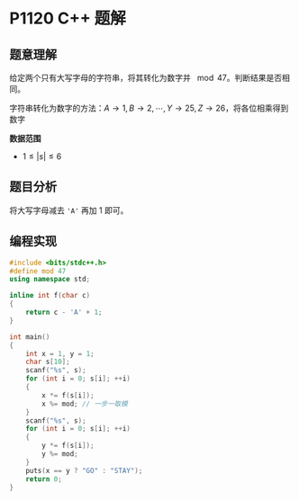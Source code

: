 # P1120 C++ 题解

## 题意理解

给定两个只有大写字母的字符串，将其转化为数字并 $\mod 47$。判断结果是否相同。

字符串转化为数字的方法：$A \rightarrow 1, B \rightarrow 2, \cdots, Y \rightarrow 25, Z \rightarrow 26$，将各位相乘得到数字

**数据范围**

- $1 \leqslant |s| \leqslant 6$

## 题目分析

将大写字母减去 `'A'` 再加 $1$ 即可。

## 编程实现

```cpp
#include <bits/stdc++.h>
#define mod 47
using namespace std;

inline int f(char c)
{
    return c - 'A' + 1;
}

int main()
{
    int x = 1, y = 1;
    char s[10];
    scanf("%s", s);
    for (int i = 0; s[i]; ++i)
    {
        x *= f(s[i]);
        x %= mod; // 一步一取模
    }
    scanf("%s", s);
    for (int i = 0; s[i]; ++i)
    {
        y *= f(s[i]);
        y %= mod;
    }
    puts(x == y ? "GO" : "STAY");
    return 0;
}
```